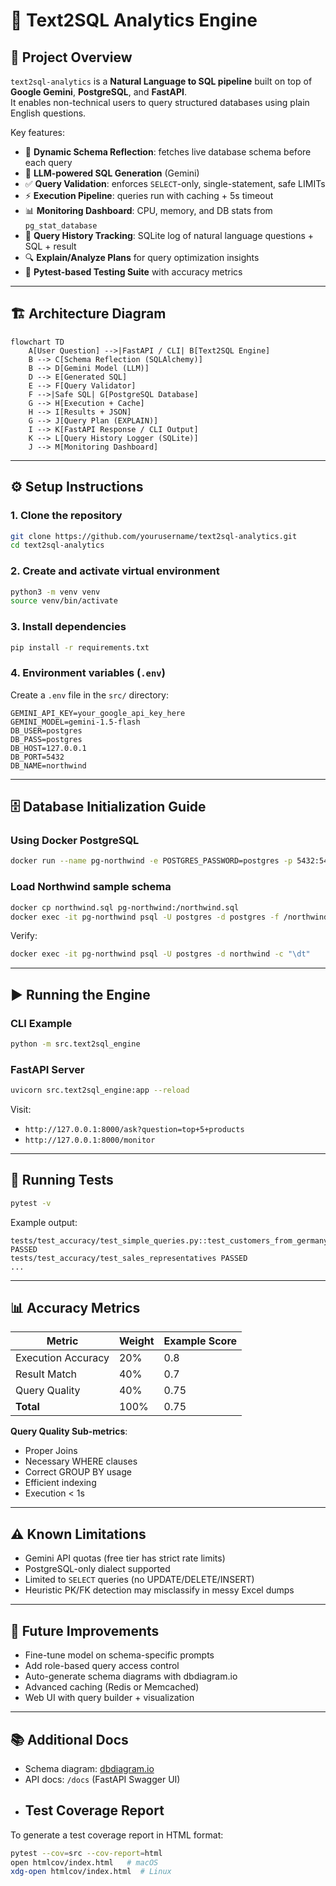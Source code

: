 # 📘 Text2SQL Analytics Engine

## 🚀 Project Overview  
`text2sql-analytics` is a **Natural Language to SQL pipeline** built on top of **Google Gemini**, **PostgreSQL**, and **FastAPI**.  
It enables non-technical users to query structured databases using plain English questions.  

Key features:  
- 🔄 **Dynamic Schema Reflection**: fetches live database schema before each query  
- 🧠 **LLM-powered SQL Generation** (Gemini)  
- ✅ **Query Validation**: enforces `SELECT`-only, single-statement, safe LIMITs  
- ⚡ **Execution Pipeline**: queries run with caching + 5s timeout  
- 📊 **Monitoring Dashboard**: CPU, memory, and DB stats from `pg_stat_database`  
- 📝 **Query History Tracking**: SQLite log of natural language questions + SQL + result  
- 🔍 **Explain/Analyze Plans** for query optimization insights  
- 🧪 **Pytest-based Testing Suite** with accuracy metrics  

---

## 🏗️ Architecture Diagram  

```mermaid
flowchart TD
    A[User Question] -->|FastAPI / CLI| B[Text2SQL Engine]
    B --> C[Schema Reflection (SQLAlchemy)]
    B --> D[Gemini Model (LLM)]
    D --> E[Generated SQL]
    E --> F[Query Validator]
    F -->|Safe SQL| G[PostgreSQL Database]
    G --> H[Execution + Cache]
    H --> I[Results + JSON]
    G --> J[Query Plan (EXPLAIN)]
    I --> K[FastAPI Response / CLI Output]
    K --> L[Query History Logger (SQLite)]
    J --> M[Monitoring Dashboard]
```

---

## ⚙️ Setup Instructions

### 1. Clone the repository
```bash
git clone https://github.com/yourusername/text2sql-analytics.git
cd text2sql-analytics
```

### 2. Create and activate virtual environment
```bash
python3 -m venv venv
source venv/bin/activate
```

### 3. Install dependencies
```bash
pip install -r requirements.txt
```

### 4. Environment variables (`.env`)
Create a `.env` file in the `src/` directory:
```
GEMINI_API_KEY=your_google_api_key_here
GEMINI_MODEL=gemini-1.5-flash
DB_USER=postgres
DB_PASS=postgres
DB_HOST=127.0.0.1
DB_PORT=5432
DB_NAME=northwind
```

---

## 🗄️ Database Initialization Guide

### Using Docker PostgreSQL
```bash
docker run --name pg-northwind -e POSTGRES_PASSWORD=postgres -p 5432:5432 -d postgres:15
```

### Load Northwind sample schema
```bash
docker cp northwind.sql pg-northwind:/northwind.sql
docker exec -it pg-northwind psql -U postgres -d postgres -f /northwind.sql
```

Verify:
```bash
docker exec -it pg-northwind psql -U postgres -d northwind -c "\dt"
```

---

## ▶️ Running the Engine

### CLI Example
```bash
python -m src.text2sql_engine
```

### FastAPI Server
```bash
uvicorn src.text2sql_engine:app --reload
```

Visit:
- `http://127.0.0.1:8000/ask?question=top+5+products`
- `http://127.0.0.1:8000/monitor`

---

## 🧪 Running Tests

```bash
pytest -v
```

Example output:
```
tests/test_accuracy/test_simple_queries.py::test_customers_from_germany PASSED
tests/test_accuracy/test_sales_representatives PASSED
...
```

---

## 📊 Accuracy Metrics

| Metric                | Weight | Example Score |
|------------------------|--------|---------------|
| Execution Accuracy     | 20%    | 0.8           |
| Result Match           | 40%    | 0.7           |
| Query Quality          | 40%    | 0.75          |
| **Total**              | 100%   | 0.75          |

**Query Quality Sub-metrics**:  
- Proper Joins  
- Necessary WHERE clauses  
- Correct GROUP BY usage  
- Efficient indexing  
- Execution < 1s  

---

## ⚠️ Known Limitations
- Gemini API quotas (free tier has strict rate limits)  
- PostgreSQL-only dialect supported  
- Limited to `SELECT` queries (no UPDATE/DELETE/INSERT)  
- Heuristic PK/FK detection may misclassify in messy Excel dumps  

---

## 🌱 Future Improvements
- Fine-tune model on schema-specific prompts  
- Add role-based query access control  
- Auto-generate schema diagrams with dbdiagram.io  
- Advanced caching (Redis or Memcached)  
- Web UI with query builder + visualization  

---

## 📚 Additional Docs
- Schema diagram: [dbdiagram.io](https://dbdiagram.io)  
- API docs: `/docs` (FastAPI Swagger UI)  
- ## Test Coverage Report
To generate a test coverage report in HTML format:

```bash
pytest --cov=src --cov-report=html
open htmlcov/index.html   # macOS
xdg-open htmlcov/index.html  # Linux

